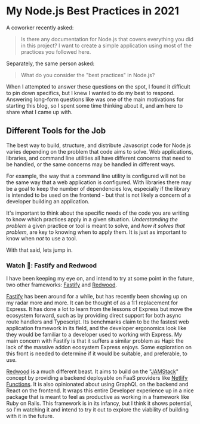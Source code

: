# My Node.js Best Practices in 2021

A coworker recently asked:

> Is there any documentation for Node.js that covers everything you did in this
> project? I want to create a simple application using most of the practices you
> followed here.

Separately, the same person asked:

> What do you consider the "best practices" in Node.js?

When I attempted to answer these questions on the spot, I found it difficult to
pin down specifics, but I knew I wanted to do my best to respond. Answering
long-form questions like was one of the main motivations for starting this blog,
so I spent some time thinking about it, and am here to share what I came up
with.

## Different Tools for the Job

The best way to build, structure, and distribute Javascript code for Node.js
varies depending on the problem that code aims to solve. Web applications,
libraries, and command line utilities all have different concerns that need to
be handled, or the same concerns may be handled in different ways.

For example, the way that a command line utility is configured will not be the
same way that a web application is configured. With libraries there may be a
goal to keep the number of dependencies low, especially if the library is
intended to be used on the frontend - but that is not likely a concern of a
developer building an application.

It's important to think about the specific needs of the code you are writing to
know which practices apply in a given situation. _Understanding the problem_ a
given practice or tool is meant to solve, and _how it solves that problem_, are
key to knowing when to apply them. It is just as important to know when _not_ to
use a tool.

With that said, lets jump in.

### Watch 👀: Fastify and Redwood

I have been keeping my eye on, and intend to try at some point in the future,
two other frameworks: [Fastify] and [Redwood].

[Fastify] has been around for a while, but has recently been showing up on my
radar more and more. It can be thought of as a 1:1 replacement for Express. It
has done a lot to learn from the lessons of Express but move the ecosystem
forward, such as by providing direct support for both async route handlers and
Typescript. Its benchmarks claim to be the fastest web application framework in
its field, and the developer ergonomics look like they would be familiar to a
developer used to working with Express. My main concern with Fastify is that it
suffers a similar problem as Hapi: the lack of the massive addon ecosystem
Express enjoys. Some exploration on this front is needed to determine if it
would be suitable, and preferable, to use.

[Redwood] is a much different beast. It aims to build on the "[JAMStack]"
concept by providing a backend deployable on FaaS providers like [Netlify
Functions]. It is also opinionated about using GraphQL on the backend and React
on the frontend. It wraps this entire Developer experience up in a nice package
that is meant to feel as productive as working in a framework like Ruby on
Rails. This framework is in its infancy, but I think it shows potential, so I'm
watching it and intend to try it out to explore the viability of building with
it in the future.

[fastify]: https://www.fastify.io
[redwood]: https://redwoodjs.com
[jamstack]: https://jamstack.org
[netlify functions]: https://www.netlify.com/products/functions/
